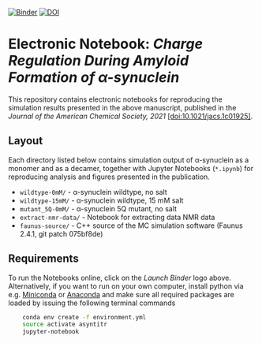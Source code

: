 [![Binder](https://mybinder.org/badge_logo.svg)](https://mybinder.org/v2/gh/mlund/SI-asynuclein-protonation/HEAD?urlpath=lab)
[![DOI](https://zenodo.org/badge/335014493.svg)](https://zenodo.org/badge/latestdoi/335014493)

# Electronic Notebook: _Charge Regulation During Amyloid Formation of α-synuclein_

This repository contains electronic notebooks for reproducing the simulation results presented
in the above manuscript, published in the _Journal of the American Chemical Society, 2021_ [[doi:10.1021/jacs.1c01925]](https://dx.doi.org/10.1021/jacs.1c01925).

## Layout

Each directory listed below contains simulation output of α-synuclein as a monomer and as a decamer,
together with Jupyter Notebooks (`*.ipynb`) for reproducing analysis and figures presented in the publication.

- `wildtype-0mM/` - α-synuclein wildtype, no salt
- `wildtype-15mM/` - α-synuclein wildtype, 15 mM salt
- `mutant_5Q-0mM/` - α-synuclein 5Q mutant, no salt
- `extract-nmr-data/` - Notebook for extracting data NMR data
- `faunus-source/` - C++ source of the MC simulation software (Faunus 2.4.1, git patch 075bf8de)

## Requirements

To run the Notebooks online, click on the _Launch Binder_ logo above. Alternatively, if you want
to run on your own computer,
install python via e.g. [Miniconda](https://conda.io/miniconda.html) or [Anaconda](https://docs.conda.io)
and make sure all required packages are loaded by issuing the following terminal commands

``` bash
    conda env create -f environment.yml
    source activate asyntitr
    jupyter-notebook
```
